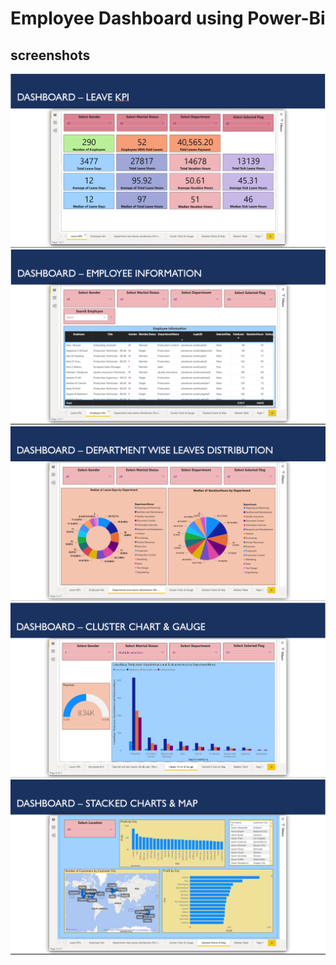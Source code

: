 # Employee Dashboard using Power-Bi

## screenshots
<img src='pics\1.png' class="center">
<img src='pics\2.png' class="center">
<img src='pics\3.png' class="center">
<img src='pics\4.png' class="center">
<img src='pics\5.png' class="center">
